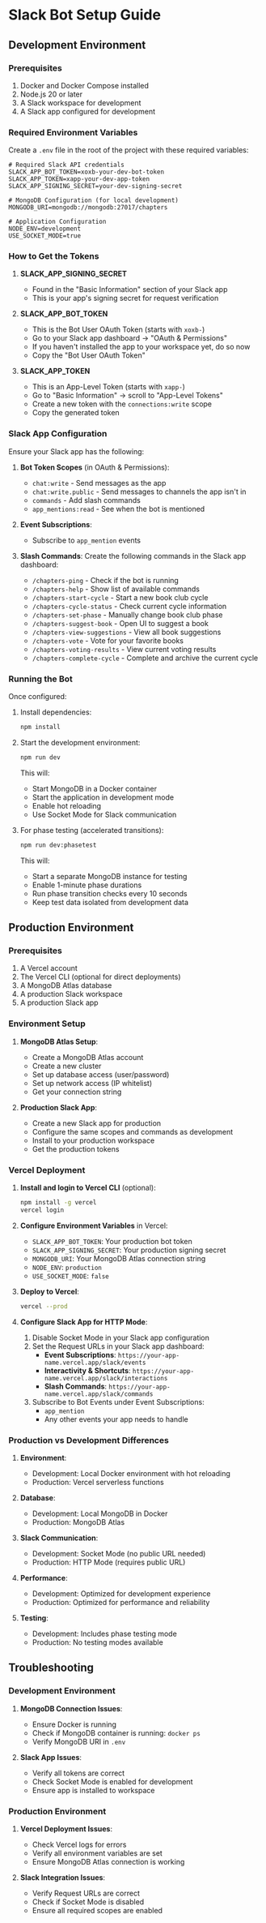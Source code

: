 # Slack Bot Setup Guide

## Development Environment

### Prerequisites

1. Docker and Docker Compose installed
2. Node.js 20 or later
3. A Slack workspace for development
4. A Slack app configured for development

### Required Environment Variables

Create a `.env` file in the root of the project with these required variables:

```
# Required Slack API credentials
SLACK_APP_BOT_TOKEN=xoxb-your-dev-bot-token
SLACK_APP_TOKEN=xapp-your-dev-app-token
SLACK_APP_SIGNING_SECRET=your-dev-signing-secret

# MongoDB Configuration (for local development)
MONGODB_URI=mongodb://mongodb:27017/chapters

# Application Configuration
NODE_ENV=development
USE_SOCKET_MODE=true
```

### How to Get the Tokens

1. **SLACK_APP_SIGNING_SECRET**

   - Found in the "Basic Information" section of your Slack app
   - This is your app's signing secret for request verification

2. **SLACK_APP_BOT_TOKEN**

   - This is the Bot User OAuth Token (starts with `xoxb-`)
   - Go to your Slack app dashboard → "OAuth & Permissions"
   - If you haven't installed the app to your workspace yet, do so now
   - Copy the "Bot User OAuth Token"

3. **SLACK_APP_TOKEN**
   - This is an App-Level Token (starts with `xapp-`)
   - Go to "Basic Information" → scroll to "App-Level Tokens"
   - Create a new token with the `connections:write` scope
   - Copy the generated token

### Slack App Configuration

Ensure your Slack app has the following:

1. **Bot Token Scopes** (in OAuth & Permissions):

   - `chat:write` - Send messages as the app
   - `chat:write.public` - Send messages to channels the app isn't in
   - `commands` - Add slash commands
   - `app_mentions:read` - See when the bot is mentioned

2. **Event Subscriptions**:

   - Subscribe to `app_mention` events

3. **Slash Commands**:
   Create the following commands in the Slack app dashboard:
   - `/chapters-ping` - Check if the bot is running
   - `/chapters-help` - Show list of available commands
   - `/chapters-start-cycle` - Start a new book club cycle
   - `/chapters-cycle-status` - Check current cycle information
   - `/chapters-set-phase` - Manually change book club phase
   - `/chapters-suggest-book` - Open UI to suggest a book
   - `/chapters-view-suggestions` - View all book suggestions
   - `/chapters-vote` - Vote for your favorite books
   - `/chapters-voting-results` - View current voting results
   - `/chapters-complete-cycle` - Complete and archive the current cycle

### Running the Bot

Once configured:

1. Install dependencies:

   ```bash
   npm install
   ```

2. Start the development environment:

   ```bash
   npm run dev
   ```

   This will:

   - Start MongoDB in a Docker container
   - Start the application in development mode
   - Enable hot reloading
   - Use Socket Mode for Slack communication

3. For phase testing (accelerated transitions):

   ```bash
   npm run dev:phasetest
   ```

   This will:

   - Start a separate MongoDB instance for testing
   - Enable 1-minute phase durations
   - Run phase transition checks every 10 seconds
   - Keep test data isolated from development data

## Production Environment

### Prerequisites

1. A Vercel account
2. The Vercel CLI (optional for direct deployments)
3. A MongoDB Atlas database
4. A production Slack workspace
5. A production Slack app

### Environment Setup

1. **MongoDB Atlas Setup**:

   - Create a MongoDB Atlas account
   - Create a new cluster
   - Set up database access (user/password)
   - Set up network access (IP whitelist)
   - Get your connection string

2. **Production Slack App**:
   - Create a new Slack app for production
   - Configure the same scopes and commands as development
   - Install to your production workspace
   - Get the production tokens

### Vercel Deployment

1. **Install and login to Vercel CLI** (optional):

   ```bash
   npm install -g vercel
   vercel login
   ```

2. **Configure Environment Variables** in Vercel:

   - `SLACK_APP_BOT_TOKEN`: Your production bot token
   - `SLACK_APP_SIGNING_SECRET`: Your production signing secret
   - `MONGODB_URI`: Your MongoDB Atlas connection string
   - `NODE_ENV`: `production`
   - `USE_SOCKET_MODE`: `false`

3. **Deploy to Vercel**:

   ```bash
   vercel --prod
   ```

4. **Configure Slack App for HTTP Mode**:
   1. Disable Socket Mode in your Slack app configuration
   2. Set the Request URLs in your Slack app dashboard:
      - **Event Subscriptions**: `https://your-app-name.vercel.app/slack/events`
      - **Interactivity & Shortcuts**: `https://your-app-name.vercel.app/slack/interactions`
      - **Slash Commands**: `https://your-app-name.vercel.app/slack/commands`
   3. Subscribe to Bot Events under Event Subscriptions:
      - `app_mention`
      - Any other events your app needs to handle

### Production vs Development Differences

1. **Environment**:

   - Development: Local Docker environment with hot reloading
   - Production: Vercel serverless functions

2. **Database**:

   - Development: Local MongoDB in Docker
   - Production: MongoDB Atlas

3. **Slack Communication**:

   - Development: Socket Mode (no public URL needed)
   - Production: HTTP Mode (requires public URL)

4. **Performance**:

   - Development: Optimized for development experience
   - Production: Optimized for performance and reliability

5. **Testing**:
   - Development: Includes phase testing mode
   - Production: No testing modes available

## Troubleshooting

### Development Environment

1. **MongoDB Connection Issues**:

   - Ensure Docker is running
   - Check if MongoDB container is running: `docker ps`
   - Verify MongoDB URI in `.env`

2. **Slack App Issues**:
   - Verify all tokens are correct
   - Check Socket Mode is enabled for development
   - Ensure app is installed to workspace

### Production Environment

1. **Vercel Deployment Issues**:

   - Check Vercel logs for errors
   - Verify all environment variables are set
   - Ensure MongoDB Atlas connection is working

2. **Slack Integration Issues**:
   - Verify Request URLs are correct
   - Check if Socket Mode is disabled
   - Ensure all required scopes are enabled
